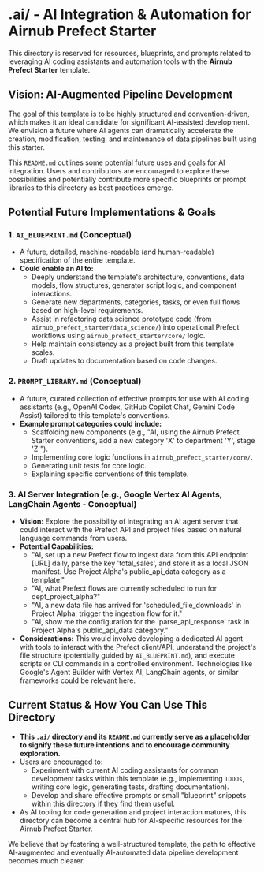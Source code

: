 # .ai/ - AI Integration & Automation for Airnub Prefect Starter

This directory is reserved for resources, blueprints, and prompts related to leveraging AI coding assistants and automation tools with the **Airnub Prefect Starter** template.

## Vision: AI-Augmented Pipeline Development

The goal of this template is to be highly structured and convention-driven, which makes it an ideal candidate for significant AI-assisted development. We envision a future where AI agents can dramatically accelerate the creation, modification, testing, and maintenance of data pipelines built using this starter.

This `README.md` outlines some potential future uses and goals for AI integration. Users and contributors are encouraged to explore these possibilities and potentially contribute more specific blueprints or prompt libraries to this directory as best practices emerge.

## Potential Future Implementations & Goals

### 1. `AI_BLUEPRINT.md` (Conceptual)
* A future, detailed, machine-readable (and human-readable) specification of the entire template.
* **Could enable an AI to:**
    * Deeply understand the template's architecture, conventions, data models, flow structures, generator script logic, and component interactions.
    * Generate new departments, categories, tasks, or even full flows based on high-level requirements.
    * Assist in refactoring data science prototype code (from `airnub_prefect_starter/data_science/`) into operational Prefect workflows using `airnub_prefect_starter/core/` logic.
    * Help maintain consistency as a project built from this template scales.
    * Draft updates to documentation based on code changes.

### 2. `PROMPT_LIBRARY.md` (Conceptual)
* A future, curated collection of effective prompts for use with AI coding assistants (e.g., OpenAI Codex, GitHub Copilot Chat, Gemini Code Assist) tailored to this template's conventions.
* **Example prompt categories could include:**
    * Scaffolding new components (e.g., "AI, using the Airnub Prefect Starter conventions, add a new category 'X' to department 'Y', stage 'Z'").
    * Implementing core logic functions in `airnub_prefect_starter/core/`.
    * Generating unit tests for core logic.
    * Explaining specific conventions of this template.

### 3. AI Server Integration (e.g., Google Vertex AI Agents, LangChain Agents - Conceptual)
* **Vision:** Explore the possibility of integrating an AI agent server that could interact with the Prefect API and project files based on natural language commands from users.
* **Potential Capabilities:**
    * "AI, set up a new Prefect flow to ingest data from this API endpoint [URL] daily, parse the key 'total_sales', and store it as a local JSON manifest. Use Project Alpha's public_api_data category as a template."
    * "AI, what Prefect flows are currently scheduled to run for dept_project_alpha?"
    * "AI, a new data file has arrived for 'scheduled_file_downloads' in Project Alpha; trigger the ingestion flow for it."
    * "AI, show me the configuration for the 'parse_api_response' task in Project Alpha's public_api_data category."
* **Considerations:** This would involve developing a dedicated AI agent with tools to interact with the Prefect client/API, understand the project's file structure (potentially guided by `AI_BLUEPRINT.md`), and execute scripts or CLI commands in a controlled environment. Technologies like Google's Agent Builder with Vertex AI, LangChain agents, or similar frameworks could be relevant here.

## Current Status & How You Can Use This Directory

* **This `.ai/` directory and its `README.md` currently serve as a placeholder to signify these future intentions and to encourage community exploration.**
* Users are encouraged to:
    * Experiment with current AI coding assistants for common development tasks within this template (e.g., implementing `TODOs`, writing core logic, generating tests, drafting documentation).
    * Develop and share effective prompts or small "blueprint" snippets within this directory if they find them useful.
* As AI tooling for code generation and project interaction matures, this directory can become a central hub for AI-specific resources for the Airnub Prefect Starter.

We believe that by fostering a well-structured template, the path to effective AI-augmented and eventually AI-automated data pipeline development becomes much clearer.